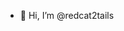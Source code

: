 - 👋 Hi, I’m @redcat2tails

<!---
redcat2tails/redcat2tails is a ✨ special ✨ repository because its `README.md` (this file) appears on your GitHub profile.
You can click the Preview link to take a look at your changes.
--->
